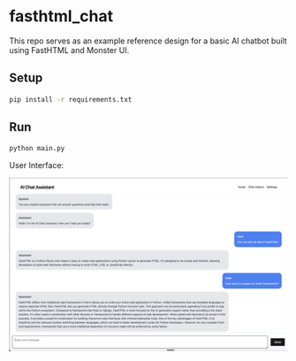 # fasthtml_chat
This repo serves as an example reference design for a basic AI chatbot built using FastHTML and Monster UI.

## Setup

```bash
pip install -r requirements.txt
```

## Run

```bash
python main.py
```

User Interface:

![Example Screenshot](./assets/fasthtml_chat_example.png)